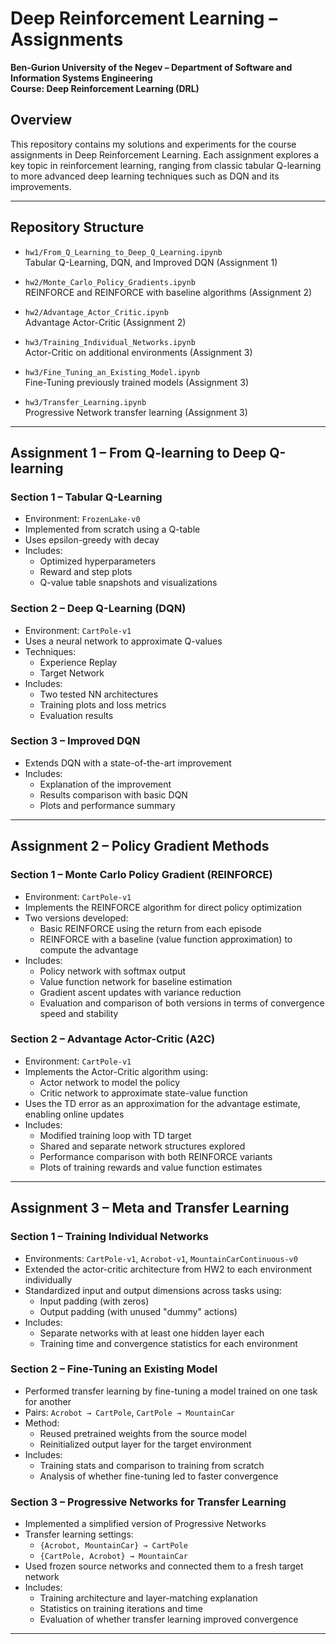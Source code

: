 # Deep Reinforcement Learning – Assignments  
**Ben-Gurion University of the Negev – Department of Software and Information Systems Engineering**  
**Course: Deep Reinforcement Learning (DRL)**  

## Overview  
This repository contains my solutions and experiments for the course assignments in Deep Reinforcement Learning. Each assignment explores a key topic in reinforcement learning, ranging from classic tabular Q-learning to more advanced deep learning techniques such as DQN and its improvements.

---

## Repository Structure

- `hw1/From_Q_Learning_to_Deep_Q_Learning.ipynb`  
  Tabular Q-Learning, DQN, and Improved DQN (Assignment 1)

- `hw2/Monte_Carlo_Policy_Gradients.ipynb`  
  REINFORCE and REINFORCE with baseline algorithms (Assignment 2)

- `hw2/Advantage_Actor_Critic.ipynb`  
  Advantage Actor-Critic (Assignment 2)

- `hw3/Training_Individual_Networks.ipynb`  
  Actor-Critic on additional environments (Assignment 3)

- `hw3/Fine_Tuning_an_Existing_Model.ipynb`  
  Fine-Tuning previously trained models (Assignment 3)
  
- `hw3/Transfer_Learning.ipynb`  
  Progressive Network transfer learning (Assignment 3)


---

## Assignment 1 – From Q-learning to Deep Q-learning

### Section 1 – Tabular Q-Learning
- Environment: `FrozenLake-v0`
- Implemented from scratch using a Q-table
- Uses epsilon-greedy with decay
- Includes:
  - Optimized hyperparameters  
  - Reward and step plots  
  - Q-value table snapshots and visualizations  


### Section 2 – Deep Q-Learning (DQN)
- Environment: `CartPole-v1`
- Uses a neural network to approximate Q-values
- Techniques:
  - Experience Replay  
  - Target Network  
- Includes:
  - Two tested NN architectures  
  - Training plots and loss metrics  
  - Evaluation results  

### Section 3 – Improved DQN
- Extends DQN with a state-of-the-art improvement
- Includes:
  - Explanation of the improvement  
  - Results comparison with basic DQN  
  - Plots and performance summary  

---

## Assignment 2 – Policy Gradient Methods

### Section 1 – Monte Carlo Policy Gradient (REINFORCE)
- Environment: `CartPole-v1`
- Implements the REINFORCE algorithm for direct policy optimization
- Two versions developed:
  - Basic REINFORCE using the return from each episode
  - REINFORCE with a baseline (value function approximation) to compute the advantage
- Includes:
  - Policy network with softmax output
  - Value function network for baseline estimation
  - Gradient ascent updates with variance reduction
  - Evaluation and comparison of both versions in terms of convergence speed and stability

### Section 2 – Advantage Actor-Critic (A2C)
- Environment: `CartPole-v1`
- Implements the Actor-Critic algorithm using:
  - Actor network to model the policy
  - Critic network to approximate state-value function
- Uses the TD error as an approximation for the advantage estimate, enabling online updates
- Includes:
  - Modified training loop with TD target
  - Shared and separate network structures explored
  - Performance comparison with both REINFORCE variants
  - Plots of training rewards and value function estimates

---

## Assignment 3 – Meta and Transfer Learning

### Section 1 – Training Individual Networks
- Environments: `CartPole-v1`, `Acrobot-v1`, `MountainCarContinuous-v0`
- Extended the actor-critic architecture from HW2 to each environment individually
- Standardized input and output dimensions across tasks using:
  - Input padding (with zeros)
  - Output padding (with unused "dummy" actions)
- Includes:
  - Separate networks with at least one hidden layer each
  - Training time and convergence statistics for each environment

### Section 2 – Fine-Tuning an Existing Model
- Performed transfer learning by fine-tuning a model trained on one task for another
- Pairs: `Acrobot → CartPole`, `CartPole → MountainCar`
- Method:
  - Reused pretrained weights from the source model
  - Reinitialized output layer for the target environment
- Includes:
  - Training stats and comparison to training from scratch
  - Analysis of whether fine-tuning led to faster convergence

### Section 3 – Progressive Networks for Transfer Learning
- Implemented a simplified version of Progressive Networks
- Transfer learning settings:
  - `{Acrobot, MountainCar} → CartPole`
  - `{CartPole, Acrobot} → MountainCar`
- Used frozen source networks and connected them to a fresh target network
- Includes:
  - Training architecture and layer-matching explanation
  - Statistics on training iterations and time
  - Evaluation of whether transfer learning improved convergence

---
